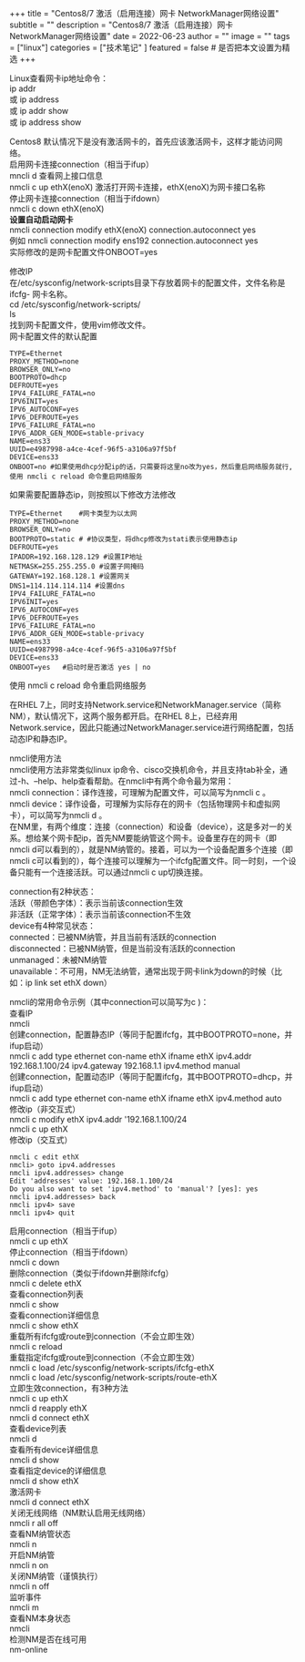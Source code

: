 +++
title = "Centos8/7 激活（启用连接）网卡 NetworkManager网络设置"
subtitle = ""
description = "Centos8/7 激活（启用连接）网卡 NetworkManager网络设置"
date = 2022-06-23
author = ""
image = ""
tags =  ["linux"]
categories = ["技术笔记" ]
featured = false # 是否把本文设置为精选
+++

Linux查看网卡ip地址命令：  
ip addr  
或 ip address  
或 ip addr show  
或 ip address show  

Centos8 默认情况下是没有激活网卡的，首先应该激活网卡，这样才能访问网络。  
启用网卡连接connection（相当于ifup）  
mncli d 查看网上接口信息  
nmcli c up ethX(enoX) 激活打开网卡连接，ethX(enoX)为网卡接口名称  
停止网卡连接connection（相当于ifdown）  
nmcli c down ethX(enoX)  
**设置自动启动网卡**  
nmcli connection modify ethX(enoX) connection.autoconnect yes  
例如 nmcli connection modify ens192 connection.autoconnect yes  
实际修改的是网卡配置文件ONBOOT=yes

修改IP  
在/etc/sysconfig/network-scripts目录下存放着网卡的配置文件，文件名称是 ifcfg- 网卡名称。  
cd /etc/sysconfig/network-scripts/  
ls  
找到网卡配置文件，使用vim修改文件。  
网卡配置文件的默认配置
```
TYPE=Ethernet
PROXY_METHOD=none
BROWSER_ONLY=no
BOOTPROTO=dhcp
DEFROUTE=yes
IPV4_FAILURE_FATAL=no
IPV6INIT=yes
IPV6_AUTOCONF=yes
IPV6_DEFROUTE=yes
IPV6_FAILURE_FATAL=no
IPV6_ADDR_GEN_MODE=stable-privacy
NAME=ens33
UUID=e4987998-a4ce-4cef-96f5-a3106a97f5bf
DEVICE=ens33
ONBOOT=no #如果使用dhcp分配ip的话，只需要将这里no改为yes，然后重启网络服务就行,使用 nmcli c reload 命令重启网络服务
```

如果需要配置静态ip，则按照以下修改方法修改
```
TYPE=Ethernet    #网卡类型为以太网
PROXY_METHOD=none
BROWSER_ONLY=no
BOOTPROTO=static # #协议类型，将dhcp修改为stati表示使用静态ip
DEFROUTE=yes
IPADDR=192.168.128.129 #设置IP地址
NETMASK=255.255.255.0 #设置子网掩码
GATEWAY=192.168.128.1 #设置网关
DNS1=114.114.114.114 #设置dns
IPV4_FAILURE_FATAL=no
IPV6INIT=yes
IPV6_AUTOCONF=yes
IPV6_DEFROUTE=yes
IPV6_FAILURE_FATAL=no
IPV6_ADDR_GEN_MODE=stable-privacy
NAME=ens33
UUID=e4987998-a4ce-4cef-96f5-a3106a97f5bf
DEVICE=ens33
ONBOOT=yes   #启动时是否激活 yes | no
```
使用 nmcli c reload 命令重启网络服务

在RHEL 7上，同时支持Network.service和NetworkManager.service（简称NM），默认情况下，这两个服务都开启。在RHEL 8上，已经弃用Network.service，因此只能通过NetworkManager.service进行网络配置，包括动态IP和静态IP。

nmcli使用方法  
nmcli使用方法非常类似linux ip命令、cisco交换机命令，并且支持tab补全，通过-h、–help、help查看帮助。在nmcli中有两个命令最为常用：  
nmcli connection：译作连接，可理解为配置文件，可以简写为nmcli c 。  
nmcli device：译作设备，可理解为实际存在的网卡（包括物理网卡和虚拟网卡），可以简写为nmcli d 。  
在NM里，有两个维度：连接（connection）和设备（device），这是多对一的关系。想给某个网卡配ip，首先NM要能纳管这个网卡。设备里存在的网卡（即nmcli d可以看到的），就是NM纳管的。接着，可以为一个设备配置多个连接（即nmcli c可以看到的），每个连接可以理解为一个ifcfg配置文件。同一时刻，一个设备只能有一个连接活跃。可以通过nmcli c up切换连接。

connection有2种状态：  
活跃（带颜色字体）：表示当前该connection生效  
非活跃（正常字体）：表示当前该connection不生效  
device有4种常见状态：  
connected：已被NM纳管，并且当前有活跃的connection  
disconnected：已被NM纳管，但是当前没有活跃的connection  
unmanaged：未被NM纳管  
unavailable：不可用，NM无法纳管，通常出现于网卡link为down的时候（比如：ip link set ethX down）

nmcli的常用命令示例（其中connection可以简写为c )：  
查看IP  
nmcli  
创建connection，配置静态IP（等同于配置ifcfg，其中BOOTPROTO=none，并ifup启动）  
nmcli c add type ethernet con-name ethX ifname ethX ipv4.addr 192.168.1.100/24 ipv4.gateway 192.168.1.1 ipv4.method manual  
创建connection，配置动态IP（等同于配置ifcfg，其中BOOTPROTO=dhcp，并ifup启动）  
nmcli c add type ethernet con-name ethX ifname ethX ipv4.method auto  
修改ip（非交互式）  
nmcli c modify ethX ipv4.addr '192.168.1.100/24  
nmcli c up ethX  
修改ip（交互式）
```
nmcli c edit ethX
nmcli> goto ipv4.addresses
nmcli ipv4.addresses> change
Edit 'addresses' value: 192.168.1.100/24
Do you also want to set 'ipv4.method' to 'manual'? [yes]: yes
nmcli ipv4.addresses> back
nmcli ipv4> save
nmcli ipv4> quit
```
启用connection（相当于ifup）  
nmcli c up ethX  
停止connection（相当于ifdown）  
nmcli c down  
删除connection（类似于ifdown并删除ifcfg）  
nmcli c delete ethX  
查看connection列表  
nmcli c show  
查看connection详细信息  
nmcli c show ethX  
重载所有ifcfg或route到connection（不会立即生效）  
nmcli c reload  
重载指定ifcfg或route到connection（不会立即生效）  
nmcli c load /etc/sysconfig/network-scripts/ifcfg-ethX  
nmcli c load /etc/sysconfig/network-scripts/route-ethX  
立即生效connection，有3种方法  
nmcli c up ethX  
nmcli d reapply ethX  
nmcli d connect ethX  
查看device列表  
nmcli d  
查看所有device详细信息  
nmcli d show  
查看指定device的详细信息  
nmcli d show ethX  
激活网卡  
nmcli d connect ethX  
关闭无线网络（NM默认启用无线网络）  
nmcli r all off  
查看NM纳管状态  
nmcli n  
开启NM纳管  
nmcli n on  
关闭NM纳管（谨慎执行）  
nmcli n off  
监听事件  
nmcli m  
查看NM本身状态  
nmcli  
检测NM是否在线可用  
nm-online
